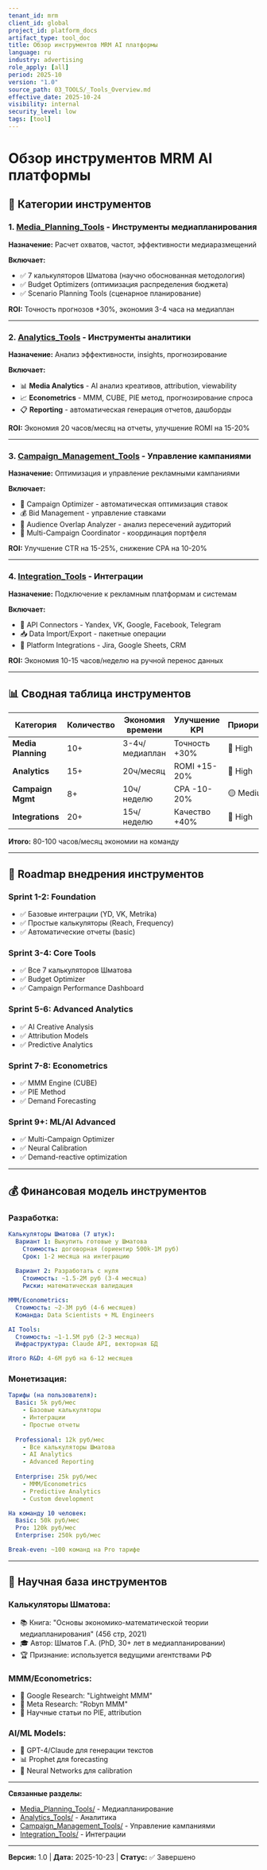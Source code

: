 ```yaml
---
tenant_id: mrm
client_id: global
project_id: platform_docs
artifact_type: tool_doc
title: Обзор инструментов MRM AI платформы
language: ru
industry: advertising
role_apply: [all]
period: 2025-10
version: "1.0"
source_path: 03_TOOLS/_Tools_Overview.md
effective_date: 2025-10-24
visibility: internal
security_level: low
tags: [tool]
---
```


# Обзор инструментов MRM AI платформы

## 🔧 Категории инструментов

### 1. [Media_Planning_Tools](./Media_Planning_Tools/) - Инструменты медиапланирования
**Назначение:** Расчет охватов, частот, эффективности медиаразмещений

**Включает:**
- ✅ 7 калькуляторов Шматова (научно обоснованная методология)
- ✅ Budget Optimizers (оптимизация распределения бюджета)
- ✅ Scenario Planning Tools (сценарное планирование)

**ROI:** Точность прогнозов +30%, экономия 3-4 часа на медиаплан

---

### 2. [Analytics_Tools](./Analytics_Tools/) - Инструменты аналитики
**Назначение:** Анализ эффективности, insights, прогнозирование

**Включает:**
- 📊 **Media Analytics** - AI анализ креативов, attribution, viewability
- 📈 **Econometrics** - MMM, CUBE, PIE метод, прогнозирование спроса
- 📋 **Reporting** - автоматическая генерация отчетов, дашборды

**ROI:** Экономия 20 часов/месяц на отчеты, улучшение ROMI на 15-20%

---

### 3. [Campaign_Management_Tools](./Campaign_Management_Tools/) - Управление кампаниями
**Назначение:** Оптимизация и управление рекламными кампаниями

**Включает:**
- 🎯 Campaign Optimizer - автоматическая оптимизация ставок
- 💰 Bid Management - управление ставками
- 👥 Audience Overlap Analyzer - анализ пересечений аудиторий
- 🔄 Multi-Campaign Coordinator - координация портфеля

**ROI:** Улучшение CTR на 15-25%, снижение CPA на 10-20%

---

### 4. [Integration_Tools](./Integration_Tools/) - Интеграции
**Назначение:** Подключение к рекламным платформам и системам

**Включает:**
- 🔗 API Connectors - Yandex, VK, Google, Facebook, Telegram
- 📥 Data Import/Export - пакетные операции
- 🔄 Platform Integrations - Jira, Google Sheets, CRM

**ROI:** Экономия 10-15 часов/неделю на ручной перенос данных

---

## 📊 Сводная таблица инструментов

| Категория | Количество | Экономия времени | Улучшение KPI | Приоритет |
|-----------|------------|------------------|---------------|-----------|
| **Media Planning** | 10+ | 3-4ч/медиаплан | Точность +30% | 🔴 High |
| **Analytics** | 15+ | 20ч/месяц | ROMI +15-20% | 🔴 High |
| **Campaign Mgmt** | 8+ | 10ч/неделю | CPA -10-20% | 🟡 Medium |
| **Integrations** | 20+ | 15ч/неделю | Качество +40% | 🔴 High |

**Итого:** 80-100 часов/месяц экономии на команду

---

## 🎯 Roadmap внедрения инструментов

### Sprint 1-2: Foundation
- ✅ Базовые интеграции (YD, VK, Metrika)
- ✅ Простые калькуляторы (Reach, Frequency)
- ✅ Автоматические отчеты (basic)

### Sprint 3-4: Core Tools
- ✅ Все 7 калькуляторов Шматова
- ✅ Budget Optimizer
- ✅ Campaign Performance Dashboard

### Sprint 5-6: Advanced Analytics
- ✅ AI Creative Analysis
- ✅ Attribution Models
- ✅ Predictive Analytics

### Sprint 7-8: Econometrics
- ✅ MMM Engine (CUBE)
- ✅ PIE Method
- ✅ Demand Forecasting

### Sprint 9+: ML/AI Advanced
- ✅ Multi-Campaign Optimizer
- ✅ Neural Calibration
- ✅ Demand-reactive optimization

---

## 💰 Финансовая модель инструментов

### Разработка:
```yaml
Калькуляторы Шматова (7 штук):
  Вариант 1: Выкупить готовые у Шматова
    Стоимость: договорная (ориентир 500k-1M руб)
    Срок: 1-2 месяца на интеграцию
  
  Вариант 2: Разработать с нуля
    Стоимость: ~1.5-2M руб (3-4 месяца)
    Риски: математическая валидация

MMM/Econometrics:
  Стоимость: ~2-3M руб (4-6 месяцев)
  Команда: Data Scientists + ML Engineers

AI Tools:
  Стоимость: ~1-1.5M руб (2-3 месяца)
  Инфраструктура: Claude API, векторная БД

Итого R&D: 4-6M руб на 6-12 месяцев
```

### Монетизация:
```yaml
Тарифы (на пользователя):
  Basic: 5k руб/мес
    - Базовые калькуляторы
    - Интеграции
    - Простые отчеты
  
  Professional: 12k руб/мес
    - Все калькуляторы Шматова
    - AI Analytics
    - Advanced Reporting
  
  Enterprise: 25k руб/мес
    - MMM/Econometrics
    - Predictive Analytics
    - Custom development

На команду 10 человек:
  Basic: 50k руб/мес
  Pro: 120k руб/мес
  Enterprise: 250k руб/мес

Break-even: ~100 команд на Pro тарифе
```

---

## 🔬 Научная база инструментов

### Калькуляторы Шматова:
- 📚 Книга: "Основы экономико-математической теории медиапланирования" (456 стр, 2021)
- 🎓 Автор: Шматов Г.А. (PhD, 30+ лет в медиапланировании)
- 🏆 Признание: используется ведущими агентствами РФ

### MMM/Econometrics:
- 📄 Google Research: "Lightweight MMM"
- 📄 Meta Research: "Robyn MMM"
- 📄 Научные статьи по PIE, attribution

### AI/ML Models:
- 🤖 GPT-4/Claude для генерации текстов
- 📊 Prophet для forecasting
- 🧠 Neural Networks для calibration

---

**Связанные разделы:**
- [Media_Planning_Tools/](./Media_Planning_Tools/) - Медиапланирование
- [Analytics_Tools/](./Analytics_Tools/) - Аналитика
- [Campaign_Management_Tools/](./Campaign_Management_Tools/) - Управление кампаниями
- [Integration_Tools/](./Integration_Tools/) - Интеграции

---

**Версия:** 1.0 | **Дата:** 2025-10-23 | **Статус:** ✅ Завершено

